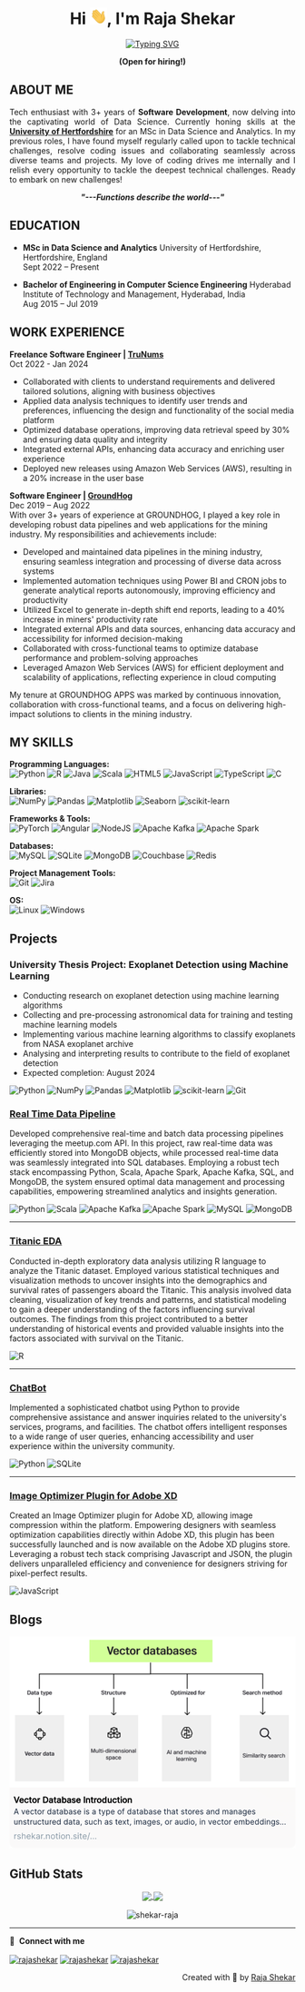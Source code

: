 <h1 align="center">Hi <img src="https://raw.githubusercontent.com/ABSphreak/ABSphreak/master/gifs/Hi.gif" width="30px">, I'm Raja Shekar</h1>
<p align="center">
    <a href="https://git.io/typing-svg"><img width=350 src="https://readme-typing-svg.demolab.com?font=Fira+Code&pause=1000&size=18&color=267CB9&center=true&vCenter=true&random=true&width=435&lines=Aspiring+Data+Science+Professional;DS+%7C+ML+%7C+AI+Enthusiast;3.5%2BYrs+Full+Stack+Web+App+Dev+Experience" alt="Typing SVG" /></a>
    <p align="center"><b>
        (Open for hiring!)
    </b></p>
</p>



## ABOUT ME

<p style="text-align: justify;
  text-justify: inter-word;">
    Tech enthusiast with 3+ years of <b>Software Development</b>, now delving into the captivating world of Data Science. Currently honing skills at the <a href="https://www.herts.ac.uk/"><b>University of Hertfordshire</b></a> for an MSc in Data Science and Analytics. In my previous roles, I have found myself regularly called upon to tackle technical challenges, resolve coding issues and collaborating seamlessly across diverse teams and projects. My love of coding drives me internally and I relish every opportunity to tackle the deepest technical challenges. Ready to embark on new challenges!
    <br> 
</p>

<p align="center">
    <b><i>"---Functions describe the world---"</i></b>
</p>

## EDUCATION

- **MSc in Data Science and Analytics**
  University of Hertfordshire, Hertfordshire, England
  <br>
  Sept 2022 – Present

- **Bachelor of Engineering in Computer Science Engineering**
  Hyderabad Institute of Technology and Management, Hyderabad, India
  <br>
  Aug 2015 – Jul 2019


## WORK EXPERIENCE

**Freelance Software Engineer | [TruNums](https://trunums.com/)**
<br>
Oct 2022 - Jan 2024
<br>
- Collaborated with clients to understand requirements and delivered tailored solutions, aligning with business objectives
- Applied data analysis techniques to identify user trends and preferences, influencing the design and functionality of the social media platform
-	Optimized database operations, improving data retrieval speed by 30% and ensuring data quality and integrity
-	Integrated external APIs, enhancing data accuracy and enriching user experience
-	Deployed new releases using Amazon Web Services (AWS), resulting in a 20% increase in the user base


**Software Engineer | [GroundHog](https://groundhogapps.com/)**
<br>
Dec 2019 – Aug 2022
<br>
With over 3+ years of experience at GROUNDHOG, I played a key role in developing robust data pipelines and web applications for the mining industry. My responsibilities and achievements include:
-	Developed and maintained data pipelines in the mining industry, ensuring seamless integration and processing of diverse data across systems
-	Implemented automation techniques using Power BI and CRON jobs to generate analytical reports autonomously, improving efficiency and productivity
-	Utilized Excel to generate in-depth shift end reports, leading to a 40% increase in miners' productivity rate
-	Integrated external APIs and data sources, enhancing data accuracy and accessibility for informed decision-making
-	Collaborated with cross-functional teams to optimize database performance and problem-solving approaches
-	Leveraged Amazon Web Services (AWS) for efficient deployment and scalability of applications, reflecting experience in cloud computing


My tenure at GROUNDHOG APPS was marked by continuous innovation, collaboration with cross-functional teams, and a focus on delivering high-impact solutions to clients in the mining industry.


## MY SKILLS

**Programming Languages:**
<br>
![Python](https://img.shields.io/badge/python-3670A0?style=for-the-badge&logo=python&logoColor=ffdd54) 
![R](https://img.shields.io/badge/r-%23276DC3.svg?style=for-the-badge&logo=r&logoColor=white) 
![Java](https://img.shields.io/badge/java-%23ED8B00.svg?style=for-the-badge&logo=openjdk&logoColor=white)
![Scala](https://img.shields.io/badge/scala-%23DC322F.svg?style=for-the-badge&logo=scala&logoColor=white) 
![HTML5](https://img.shields.io/badge/html5-%23E34F26.svg?style=for-the-badge&logo=html5&logoColor=white) 
![JavaScript](https://img.shields.io/badge/javascript-%23323330.svg?style=for-the-badge&logo=javascript&logoColor=%23F7DF1E) 
![TypeScript](https://img.shields.io/badge/typescript-%23007ACC.svg?style=for-the-badge&logo=typescript&logoColor=white)
![C](https://img.shields.io/badge/c-%2300599C.svg?style=for-the-badge&logo=c&logoColor=white)

**Libraries:**
<br>
![NumPy](https://img.shields.io/badge/numpy-%23013243.svg?style=for-the-badge&logo=numpy&logoColor=white)
![Pandas](https://img.shields.io/badge/pandas-%23150458.svg?style=for-the-badge&logo=pandas&logoColor=white)
![Matplotlib](https://img.shields.io/badge/Matplotlib-%23ffffff.svg?style=for-the-badge&logo=Matplotlib&logoColor=black)
![Seaborn](https://img.shields.io/badge/seaborn-%23ffffff.svg?style=for-the-badge&logo=seaborn&logoColor=white)
![scikit-learn](https://img.shields.io/badge/scikit--learn-%23F7931E.svg?style=for-the-badge&logo=scikit-learn&logoColor=white)

**Frameworks & Tools:**
<br>
![PyTorch](https://img.shields.io/badge/PyTorch-EE4C2C?style=for-the-badge&logo=pytorch&logoColor=white)
![Angular](https://img.shields.io/badge/angular-%23DD0031.svg?style=for-the-badge&logo=angular&logoColor=white) 
![NodeJS](https://img.shields.io/badge/node.js-6DA55F?style=for-the-badge&logo=node.js&logoColor=white) 
![Apache Kafka](https://img.shields.io/badge/Apache%20Kafka-000?style=for-the-badge&logo=apachekafka)
![Apache Spark](https://img.shields.io/badge/Apache%20Spark-FDEE21?style=flat-square&logo=apachespark&logoColor=black)

**Databases:**
<br>
![MySQL](https://img.shields.io/badge/mysql-%2300f.svg?style=for-the-badge&logo=mysql&logoColor=white)
![SQLite](https://img.shields.io/badge/sqlite-%2307405e.svg?style=for-the-badge&logo=sqlite&logoColor=white) 
![MongoDB](https://img.shields.io/badge/MongoDB-%234ea94b.svg?style=for-the-badge&logo=mongodb&logoColor=white) ![Couchbase](https://img.shields.io/badge/Couchbase-EA2328?style=for-the-badge&logo=couchbase&logoColor=white) 
![Redis](https://img.shields.io/badge/redis-%23DD0031.svg?style=for-the-badge&logo=redis&logoColor=white) 

**Project Management Tools:**
<br>
![Git](https://img.shields.io/badge/git-%23F05033.svg?style=for-the-badge&logo=git&logoColor=white) 
![Jira](https://img.shields.io/badge/jira-%230A0FFF.svg?style=for-the-badge&logo=jira&logoColor=white)

**OS:**
<br>
![Linux](https://img.shields.io/badge/Linux-FCC624?style=for-the-badge&logo=linux&logoColor=black) 
![Windows](https://img.shields.io/badge/Windows-0078D6?style=for-the-badge&logo=windows&logoColor=white)



## Projects 

### University Thesis Project: Exoplanet Detection using Machine Learning
- Conducting research on exoplanet detection using machine learning algorithms
-	Collecting and pre-processing astronomical data for training and testing machine learning models
-	Implementing various machine learning algorithms to classify exoplanets from NASA exoplanet archive
-	Analysing and interpreting results to contribute to the field of exoplanet detection
-	Expected completion: August 2024

![Python](https://img.shields.io/badge/python-3670A0?style=for-the-badge&logo=python&logoColor=ffdd54)
![NumPy](https://img.shields.io/badge/numpy-%23013243.svg?style=for-the-badge&logo=numpy&logoColor=white)
![Pandas](https://img.shields.io/badge/pandas-%23150458.svg?style=for-the-badge&logo=pandas&logoColor=white)
![Matplotlib](https://img.shields.io/badge/Matplotlib-%23ffffff.svg?style=for-the-badge&logo=Matplotlib&logoColor=black)
![scikit-learn](https://img.shields.io/badge/scikit--learn-%23F7931E.svg?style=for-the-badge&logo=scikit-learn&logoColor=white)
![Git](https://img.shields.io/badge/git-%23F05033.svg?style=for-the-badge&logo=git&logoColor=white) 


### [Real Time Data Pipeline](https://github.com/shekar-raja/meet-up-dot-com-realtime-pipeline)
Developed comprehensive real-time and batch data processing pipelines leveraging the meetup.com API. In this project, raw real-time data was efficiently stored into MongoDB objects, while processed real-time data was seamlessly integrated into SQL databases. Employing a robust tech stack encompassing Python, Scala, Apache Spark, Apache Kafka, SQL, and MongoDB, the system ensured optimal data management and processing capabilities, empowering streamlined analytics and insights generation.

![Python](https://img.shields.io/badge/python-3670A0?style=for-the-badge&logo=python&logoColor=ffdd54) 
![Scala](https://img.shields.io/badge/scala-%23DC322F.svg?style=for-the-badge&logo=scala&logoColor=white) 
![Apache Kafka](https://img.shields.io/badge/Apache%20Kafka-000?style=for-the-badge&logo=apachekafka)
![Apache Spark](https://img.shields.io/badge/Apache%20Spark-FDEE21?style=flat-square&logo=apachespark&logoColor=black)
![MySQL](https://img.shields.io/badge/mysql-%2300f.svg?style=for-the-badge&logo=mysql&logoColor=white)
![MongoDB](https://img.shields.io/badge/MongoDB-%234ea94b.svg?style=for-the-badge&logo=mongodb&logoColor=white)

---

### [Titanic EDA](https://rpubs.com/rj_2104/titanicdisaster)

Conducted in-depth exploratory data analysis utilizing R language to analyze the Titanic dataset. Employed various statistical techniques and visualization methods to uncover insights into the demographics and survival rates of passengers aboard the Titanic. This analysis involved data cleaning, visualization of key trends and patterns, and statistical modeling to gain a deeper understanding of the factors influencing survival outcomes. The findings from this project contributed to a better understanding of historical events and provided valuable insights into the factors associated with survival on the Titanic.

![R](https://img.shields.io/badge/r-%23276DC3.svg?style=for-the-badge&logo=r&logoColor=white) 

---

### [ChatBot](https://github.com/shekar-raja/Leo-TheCollegeBot)

Implemented a sophisticated chatbot using Python to provide comprehensive assistance and answer inquiries related to the university's services, programs, and facilities. The chatbot offers intelligent responses to a wide range of user queries, enhancing accessibility and user experience within the university community.

![Python](https://img.shields.io/badge/python-3670A0?style=for-the-badge&logo=python&logoColor=ffdd54) 
![SQLite](https://img.shields.io/badge/sqlite-%2307405e.svg?style=for-the-badge&logo=sqlite&logoColor=white) 

---

### [Image Optimizer Plugin for Adobe XD](https://github.com/shekar-raja/Image-Optimizer-AdobeXD)

Created an Image Optimizer plugin for Adobe XD, allowing image compression within the platform. Empowering designers with seamless optimization capabilities directly within Adobe XD, this plugin has been successfully launched and is now available on the Adobe XD plugins store. Leveraging a robust tech stack comprising Javascript and JSON, the plugin delivers unparalleled efficiency and convenience for designers striving for pixel-perfect results.

![JavaScript](https://img.shields.io/badge/javascript-%23323330.svg?style=for-the-badge&logo=javascript&logoColor=%23F7DF1E) 


<!-- ---

### Category Name 2

- [Project 1 Title](http://example.com/)
- [Project 2 Title](http://example.com/)
- [Project 3 Title](http://example.com/)
- [Project 4 Title](http://example.com/)
- [Project 5 Title](http://example.com/)

--- -->



## Blogs

[![Vector Database Introduction Blog](/images/blogs/vector-db-thumbnail.png)](https://rshekar.notion.site/Vector-Database-dcf1604e3d604052be8d7070887084e9?pvs=4)

## GitHub Stats

<p align="center">
  <a href="https://github.com/shekar-raja">
    <img align="center"  height="175px" src="https://github-readme-stats.vercel.app/api?username=shekar-raja&show_icons=true&hide_border=true&title_color=94b4a4&amp&icon_color=FFFFFF&amp&text_color=FFFFFF&amp&bg_color=000000&count_private=true&include_all_commits=true"/>
  </a>
  <a href="https://github.com/shekar-raja">
    <img align="center" height="175px"  src="https://github-readme-stats.vercel.app/api/top-langs/?username=shekar-raja&text_color=FFFFFF&bg_color=000000&title_color=94b4a4&langs_count=15&layout=compact&hide_border=true" />
  </a>
</p>
<p align="center"><img align="center" src="https://github-readme-streak-stats.herokuapp.com/?user=shekar-raja&text_color=FFFFFF&bg_color=000000&title_color=94b4a4&langs_count=15&layout=compact&hide_border=true" alt="shekar-raja" /></p>

---

<!-- ### Little facts about me 👨‍💻

- 🧞 I'm a Tech Enthusiast since childhood.
- 📚 I'm currently learning alot about various Data Science technologies.
- 👯 I’m looking to collaborate with Data Science and MEAN stack web projects.
- 💡 Learning something new is always been a goal to me.
- ⚡ Fun fact: I love learning about Space & Cosmos, watching movies and exploring new tech.

--- -->

🔗 &nbsp;**Connect with me**
<p align="left">
<a href="https://linkedin.com/in/raja-shekar" target="blank"><img align="center" src="https://img.shields.io/badge/linkedin-%230077B5.svg?style=for-the-badge&logo=linkedin&logoColor=white" alt="rajashekar"/></a>
<a href="https://stackoverflow.com/users/10214490/raja-shekar" target="blank">
<img align="center" src="https://img.shields.io/badge/-Stackoverflow-FE7A16?style=for-the-badge&logo=stack-overflow&logoColor=white" alt="rajashekar"/></a>
<a href="mailto:rajashekarb.dev@gmail.com" target="blank"><img align="center" src="https://img.shields.io/badge/Gmail-D14836?style=for-the-badge&logo=gmail&logoColor=white" alt="rajashekar"/></a>

<p align="right" > Created with 🖤 by <a href="https://github.com/shekar-raja">Raja Shekar</a></p>
